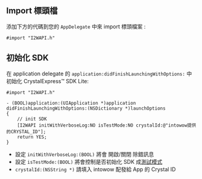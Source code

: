 ## Import 標頭檔

添加下方的代碼到您的 `AppDelegate` 中來 import 標頭檔案 :
```objc
#import "I2WAPI.h"
```

## 初始化 SDK
在 application delegate 的 `application:didFinishLaunchingWithOptions:` 中初始化 CrystalExpress&trade; SDK Lite:
```objc
#import "I2WAPI.h"

- (BOOL)application:(UIApplication *)application didFinishLaunchingWithOptions:(NSDictionary *)launchOptions
{
    // init SDK
    [I2WAPI initWithVerboseLog:NO isTestMode:NO crystalId:@"intowow提供的CRYSTAL_ID"];
    return YES;
}

```
- 設定 `initWithVerboseLog:(BOOL)` 將會 開啟/關閉 除錯訊息
- 設定 `isTestMode:(BOOL)` 將會控制是否初始化 SDK 成[測試模式](test-mode.md)
- `crystalId:(NSString *)` 請填入 intowow 配發給 App 的 Crystal ID 
